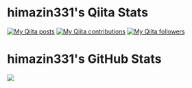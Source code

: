 # himazin331's Qiita Stats
[![My Qiita posts](https://qiita-badge.apiapi.app/s/hima_zin331/posts.svg)](http://qiita.com/hima_zin331)
[![My Qiita contributions](https://qiita-badge.apiapi.app/s/hima_zin331/contributions.svg)](http://qiita.com/hima_zin331)
[![My Qiita followers](https://qiita-badge.apiapi.app/s/hima_zin331/followers.svg)](http://qiita.com/hima_zin331)

# himazin331's GitHub Stats
[![](https://github-readme-stats.vercel.app/api?username=himazin331&show_icons=true&theme=onedark)](https://github.com/himazin331/github-readme-stats)
<!--
**himazin331/himazin331** is a ✨ _special_ ✨ repository because its `README.md` (this file) appears on your GitHub profile.

Here are some ideas to get you started:

- 🔭 I’m currently working on ...
- 🌱 I’m currently learning ...
- 👯 I’m looking to collaborate on ...
- 🤔 I’m looking for help with ...
- 💬 Ask me about ...
- 📫 How to reach me: ...
- 😄 Pronouns: ...
- ⚡ Fun fact: ...
-->
